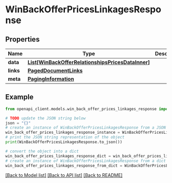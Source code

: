 # WinBackOfferPricesLinkagesResponse


## Properties

Name | Type | Description | Notes
------------ | ------------- | ------------- | -------------
**data** | [**List[WinBackOfferRelationshipsPricesDataInner]**](WinBackOfferRelationshipsPricesDataInner.md) |  | 
**links** | [**PagedDocumentLinks**](PagedDocumentLinks.md) |  | 
**meta** | [**PagingInformation**](PagingInformation.md) |  | [optional] 

## Example

```python
from openapi_client.models.win_back_offer_prices_linkages_response import WinBackOfferPricesLinkagesResponse

# TODO update the JSON string below
json = "{}"
# create an instance of WinBackOfferPricesLinkagesResponse from a JSON string
win_back_offer_prices_linkages_response_instance = WinBackOfferPricesLinkagesResponse.from_json(json)
# print the JSON string representation of the object
print(WinBackOfferPricesLinkagesResponse.to_json())

# convert the object into a dict
win_back_offer_prices_linkages_response_dict = win_back_offer_prices_linkages_response_instance.to_dict()
# create an instance of WinBackOfferPricesLinkagesResponse from a dict
win_back_offer_prices_linkages_response_from_dict = WinBackOfferPricesLinkagesResponse.from_dict(win_back_offer_prices_linkages_response_dict)
```
[[Back to Model list]](../README.md#documentation-for-models) [[Back to API list]](../README.md#documentation-for-api-endpoints) [[Back to README]](../README.md)


